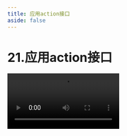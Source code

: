```yaml
---
title: 应用action接口
aside: false
---
```


# 21.应用action接口

<video autoplay src="http://qn.chinavanes.com/interview/react-interview/21.应用action接口.mp4" controls controlsList="nodownload" width="50%"/>

